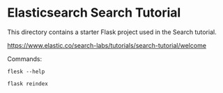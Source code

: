 # Elasticsearch Search Tutorial

This directory contains a starter Flask project used in the Search tutorial.

https://www.elastic.co/search-labs/tutorials/search-tutorial/welcome

Commands:

```shell
flesk --help
```

```shell
flask reindex
```
